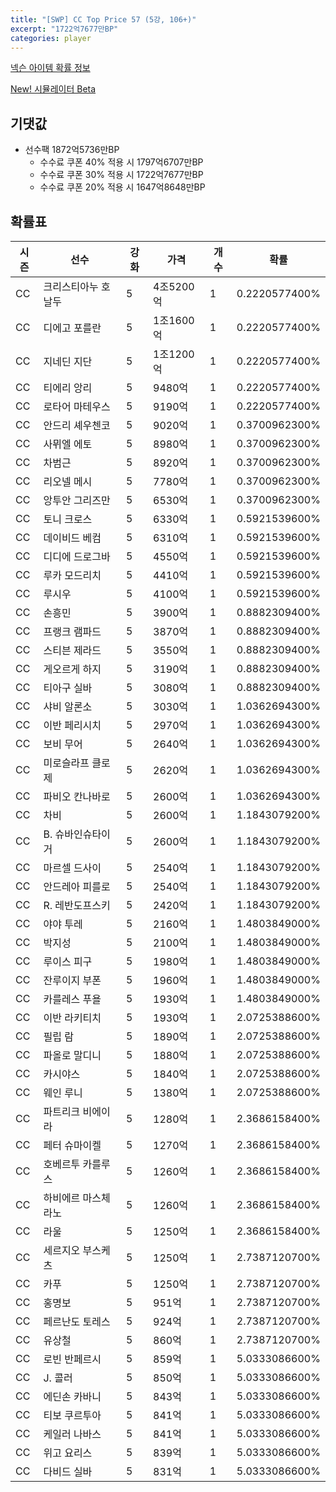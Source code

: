 ```yaml
---
title: "[SWP] CC Top Price 57 (5강, 106+)"
excerpt: "1722억7677만BP"
categories: player
---
```

[넥슨 아이템 확률 정보](http://iteminfo.nexon.com/probability/fco?sn=7444)

[New! 시뮬레이터 Beta](/simulator/7444)
## 기댓값
- 선수팩 1872억5736만BP
  - 수수료 쿠폰 40% 적용 시 1797억6707만BP
  - 수수료 쿠폰 30% 적용 시 1722억7677만BP
  - 수수료 쿠폰 20% 적용 시 1647억8648만BP


## 확률표

|시즌|선수|강화|가격|개수|확률|
|---|---|---|---|---|---|
|CC|크리스티아누 호날두|5|4조5200억|1|0.2220577400%|
|CC|디에고 포를란|5|1조1600억|1|0.2220577400%|
|CC|지네딘 지단|5|1조1200억|1|0.2220577400%|
|CC|티에리 앙리|5|9480억|1|0.2220577400%|
|CC|로타어 마테우스|5|9190억|1|0.2220577400%|
|CC|안드리 셰우첸코|5|9020억|1|0.3700962300%|
|CC|사뮈엘 에토|5|8980억|1|0.3700962300%|
|CC|차범근|5|8920억|1|0.3700962300%|
|CC|리오넬 메시|5|7780억|1|0.3700962300%|
|CC|앙투안 그리즈만|5|6530억|1|0.3700962300%|
|CC|토니 크로스|5|6330억|1|0.5921539600%|
|CC|데이비드 베컴|5|6310억|1|0.5921539600%|
|CC|디디에 드로그바|5|4550억|1|0.5921539600%|
|CC|루카 모드리치|5|4410억|1|0.5921539600%|
|CC|루시우|5|4100억|1|0.5921539600%|
|CC|손흥민|5|3900억|1|0.8882309400%|
|CC|프랭크 램파드|5|3870억|1|0.8882309400%|
|CC|스티븐 제라드|5|3550억|1|0.8882309400%|
|CC|게오르게 하지|5|3190억|1|0.8882309400%|
|CC|티아구 실바|5|3080억|1|0.8882309400%|
|CC|샤비 알론소|5|3030억|1|1.0362694300%|
|CC|이반 페리시치|5|2970억|1|1.0362694300%|
|CC|보비 무어|5|2640억|1|1.0362694300%|
|CC|미로슬라프 클로제|5|2620억|1|1.0362694300%|
|CC|파비오 칸나바로|5|2600억|1|1.0362694300%|
|CC|차비|5|2600억|1|1.1843079200%|
|CC|B. 슈바인슈타이거|5|2600억|1|1.1843079200%|
|CC|마르셀 드사이|5|2540억|1|1.1843079200%|
|CC|안드레아 피를로|5|2540억|1|1.1843079200%|
|CC|R. 레반도프스키|5|2420억|1|1.1843079200%|
|CC|야야 투레|5|2160억|1|1.4803849000%|
|CC|박지성|5|2100억|1|1.4803849000%|
|CC|루이스 피구|5|1980억|1|1.4803849000%|
|CC|잔루이지 부폰|5|1960억|1|1.4803849000%|
|CC|카를레스 푸욜|5|1930억|1|1.4803849000%|
|CC|이반 라키티치|5|1930억|1|2.0725388600%|
|CC|필립 람|5|1890억|1|2.0725388600%|
|CC|파올로 말디니|5|1880억|1|2.0725388600%|
|CC|카시야스|5|1840억|1|2.0725388600%|
|CC|웨인 루니|5|1380억|1|2.0725388600%|
|CC|파트리크 비에이라|5|1280억|1|2.3686158400%|
|CC|페터 슈마이켈|5|1270억|1|2.3686158400%|
|CC|호베르투 카를루스|5|1260억|1|2.3686158400%|
|CC|하비에르 마스체라노|5|1260억|1|2.3686158400%|
|CC|라울|5|1250억|1|2.3686158400%|
|CC|세르지오 부스케츠|5|1250억|1|2.7387120700%|
|CC|카푸|5|1250억|1|2.7387120700%|
|CC|홍명보|5|951억|1|2.7387120700%|
|CC|페르난도 토레스|5|924억|1|2.7387120700%|
|CC|유상철|5|860억|1|2.7387120700%|
|CC|로빈 반페르시|5|859억|1|5.0333086600%|
|CC|J. 콜러|5|850억|1|5.0333086600%|
|CC|에딘손 카바니|5|843억|1|5.0333086600%|
|CC|티보 쿠르투아|5|841억|1|5.0333086600%|
|CC|케일러 나바스|5|841억|1|5.0333086600%|
|CC|위고 요리스|5|839억|1|5.0333086600%|
|CC|다비드 실바|5|831억|1|5.0333086600%|
